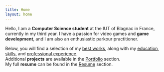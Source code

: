 ```yaml
---
title: Home
layout: home
---
```


Hello, I am a **Computer Science student** at the IUT of Blagnac in France, currently in my third year.
I have a passion for video games and **game development**, and I am also an enthusiastic parkour practitioner.

Below, you will find a selection of my [best works](#best-work), along with my [education](#education), [skills](#skills), and [professional experience](#work-experience).  
Additional **projects** are available in the [Portfolio](/portfolio) section.  
My full **resume** can be found in the [Resume](/resume) section.
